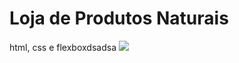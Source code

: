 # Loja de Produtos Naturais

html, css e flexboxdsadsa
<img src="https://github.com/dieegobs/loja-de-produtos-naturais/blob/main/images/Site.png?raw=true"/>
